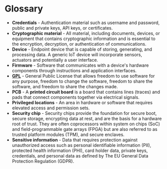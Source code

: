 # Glossary
- **Credentials** - Authentication material such as username and password, public and private keys, API keys, or certificates.  
- **Cryptographic material** -   All material, including documents, devices, or equipment that contains cryptographic information and is essential to the encryption, decryption, or authentication of communications.
- **Device** - Endpoint device that is capable of storing, generating, and processing data. A generic IoT device will incorporate sensors, actuators and potentially a user interface.  
- **Firmware** - Software that communicates with a device's hardware components through instructions and application interfaces.
- **[GPL](https://www.gnu.org/licenses/quick-guide-gplv3.html)** - General Public License that allows freedom to use software for any purpose, freedom to change the software, freedom to share the software, and freedom to share the changes made.
- **PCB** - A **printed circuit board** is a board that contains lines (traces) and pads that connect components together via electrical signals.
- **Privileged locations** - An area in hardware or software that requires elevated access and permission sets.
- **Security chip** - Security chips provide the foundation for secure boot, secure storage, encrypting data at rest, and are the basis for a hardware root of trust. They are often coprocessors within system on chips (SoC) and field-programmable gate arrays (FPGA) but are also referred to as trusted platform modules (TPM), and secure enclaves.
- **Sensitive information** - Data that requires protection against unauthorized access such as personal identifiable information (PII), protected health information (PHI), card holder data, private keys, credentials, and personal data as defined by The EU General Data Protection Regulation (GDPR).
